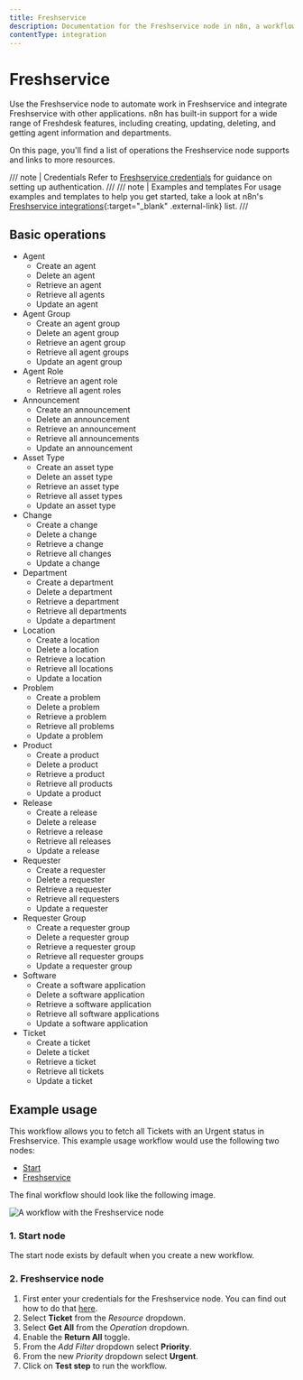 ```yaml
---
title: Freshservice
description: Documentation for the Freshservice node in n8n, a workflow automation platform. Includes details of operations and configuration, and links to examples and credentials information.
contentType: integration
---
```


# Freshservice

Use the Freshservice node to automate work in Freshservice and integrate Freshservice with other applications. n8n has built-in support for a wide range of Freshdesk features, including creating, updating, deleting, and getting agent information and departments.

On this page, you'll find a list of operations the Freshservice node supports and links to more resources.

/// note | Credentials
Refer to [Freshservice credentials](/integrations/builtin/credentials/freshservice/) for guidance on setting up authentication. 
///
/// note | Examples and templates
For usage examples and templates to help you get started, take a look at n8n's [Freshservice integrations](https://n8n.io/integrations/freshservice/){:target="_blank" .external-link} list.
///

## Basic operations

* Agent
    * Create an agent
    * Delete an agent
    * Retrieve an agent
    * Retrieve all agents
    * Update an agent
* Agent Group
    * Create an agent group
    * Delete an agent group
    * Retrieve an agent group
    * Retrieve all agent groups
    * Update an agent group
* Agent Role
    * Retrieve an agent role
    * Retrieve all agent roles
* Announcement
    * Create an announcement
    * Delete an announcement
    * Retrieve an announcement
    * Retrieve all announcements
    * Update an announcement
* Asset Type
    * Create an asset type
    * Delete an asset type
    * Retrieve an asset type
    * Retrieve all asset types
    * Update an asset type
* Change
    * Create a change
    * Delete a change
    * Retrieve a change
    * Retrieve all changes
    * Update a change
* Department
    * Create a department
    * Delete a department
    * Retrieve a department
    * Retrieve all departments
    * Update a department
* Location
    * Create a location
    * Delete a location
    * Retrieve a location
    * Retrieve all locations
    * Update a location
* Problem
    * Create a problem
    * Delete a problem
    * Retrieve a problem
    * Retrieve all problems
    * Update a problem
* Product
    * Create a product
    * Delete a product
    * Retrieve a product
    * Retrieve all products
    * Update a product
* Release
    * Create a release
    * Delete a release
    * Retrieve a release
    * Retrieve all releases
    * Update a release
* Requester
    * Create a requester
    * Delete a requester
    * Retrieve a requester
    * Retrieve all requesters
    * Update a requester
* Requester Group
    * Create a requester group
    * Delete a requester group
    * Retrieve a requester group
    * Retrieve all requester groups
    * Update a requester group
* Software
    * Create a software application
    * Delete a software application
    * Retrieve a software application
    * Retrieve all software applications
    * Update a software application
* Ticket
    * Create a ticket
    * Delete a ticket
    * Retrieve a ticket
    * Retrieve all tickets
    * Update a ticket

## Example usage

This workflow allows you to fetch all Tickets with an Urgent status in Freshservice. This example usage workflow would use the following two nodes:

- [Start](/integrations/builtin/core-nodes/n8n-nodes-base.start/)
- [Freshservice]()

The final workflow should look like the following image.

![A workflow with the Freshservice node](/_images/integrations/builtin/app-nodes/freshservice/workflow.png)

### 1. Start node

The start node exists by default when you create a new workflow.

### 2. Freshservice node

1. First enter your credentials for the Freshservice node. You can find out how to do that [here](/integrations/builtin/credentials/freshservice/).
2. Select **Ticket** from the *Resource* dropdown.
3. Select **Get All** from the *Operation* dropdown.
4. Enable the **Return All** toggle.
5. From the *Add Filter* dropdown select **Priority**.
6. From the new *Priority* dropdown select **Urgent**.
5. Click on **Test step** to run the workflow.

